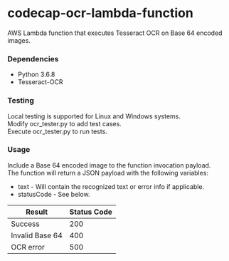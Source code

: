 # codecap-ocr-lambda-function
AWS Lambda function that executes Tesseract OCR on Base 64 encoded images.

### Dependencies
* Python 3.6.8 <br>
* Tesseract-OCR

### Testing
Local testing is supported for Linux and Windows systems. <br>
Modify ocr_tester.py to add test cases. <br>
Execute ocr_tester.py to run tests.

### Usage
Include a Base 64 encoded image to the function invocation payload. <br>
The function will return a JSON payload with the following variables:
* text        -  Will contain the recognized text or error info if applicable.
* statusCode  -  See below.


| Result  | Status Code |
| ------------- | ------------- |
| Success  | 200  |
| Invalid Base 64 | 400 |
| OCR error | 500 |
